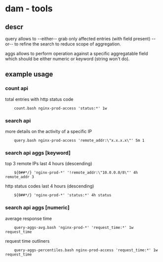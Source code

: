 # dam - tools

## descr

query allows to --either-- grab only affected entries (with field present)
--or-- to refine the search to reduce scope of aggregation.

aggs allows to perform operation against a specific aggregatable field
which should be either numeric or keyword (string won't do).

## example usage

### count api

total entries with http status code

        count.bash nginx-prod-access 'status:*' 1w

### search api

more details on the activity of a specific IP

        query.bash nginx-prod-access 'remote_addr:\"x.x.x.x\"' 5m 1

### search api aggs [keyword]

top 3 remote IPs last 4 hours (descending)

        ${0##*/} 'nginx-prod-*' '!remote_addr:\"10.0.0.0/8\"' 4h remote_addr 3

http status codes last 4 hours (descending)

        ${0##*/} 'nginx-prod-*' 'status:*' 4h status

### search api aggs [numeric]

average response time

        query-aggs-avg.bash 'nginx-prod-*' 'request_time:*' 1w request_time

request time outliners

        query-aggs-percentiles.bash nginx-prod-access 'request_time:*' 1w request_time

